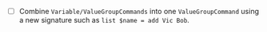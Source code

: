  - [ ] Combine `Variable/ValueGroupCommands` into one `ValueGroupCommand` using a new signature such as `list $name = add Vic Bob`.